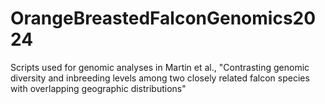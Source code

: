 # OrangeBreastedFalconGenomics2024
Scripts used for genomic analyses in Martin et al., "Contrasting genomic diversity and inbreeding levels among two closely related falcon species with overlapping geographic distributions"

